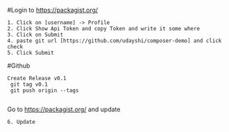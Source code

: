 #Login to https://packagist.org/

```
1. Click on [username] -> Profile
2. Click Show Api Token and copy Token and write it some where
3. Click on Submit
4. paste git url [https://github.com/udayshi/composer-demo] and click check
5. Click Submit
```

#Github
```
Create Release v0.1
 git tag v0.1
 git push origin --tags


```


Go to https://packagist.org/  and update
```
6. Update 
```
